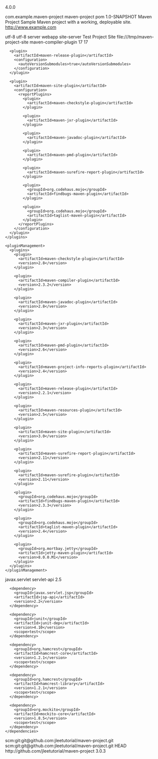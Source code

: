 <project xmlns="http://maven.apache.org/POM/4.0.0" xmlns:xsi="http://www.w3.org/2001/XMLSchema-instance"
         xsi:schemaLocation="http://maven.apache.org/POM/4.0.0 http://maven.apache.org/maven-v4_0_0.xsd">

  <modelVersion>4.0.0</modelVersion> 

  <groupId>com.example.maven-project</groupId>
  <artifactId>maven-project</artifactId>
  <packaging>pom</packaging>
  <version>1.0-SNAPSHOT</version>
  <name>Maven Project</name>
  <description>Sample Maven project with a working, deployable site.</description>
  <url>http://www.example.com</url>

  <properties>
    <project.build.sourceEncoding>utf-8</project.build.sourceEncoding>
    <project.reporting.outputEncoding>utf-8</project.reporting.outputEncoding>
  </properties>
  <modules>
    <module>server</module>
    <module>webapp</module>
  </modules>

  <distributionManagement>
    <site>
      <id>site-server</id>
      <name>Test Project Site</name>
      <url>file:///tmp/maven-project-site</url>
    </site>
  </distributionManagement>

  <build>
    <plugins>
      <plugin>
        <artifactId>maven-compiler-plugin</artifactId>
        <configuration>
          <source>17</source>
          <target>17</target>
        </configuration>
      </plugin>

      <plugin>
        <artifactId>maven-release-plugin</artifactId>
        <configuration>
          <autoVersionSubmodules>true</autoVersionSubmodules>
        </configuration>
      </plugin>

      <plugin>
        <artifactId>maven-site-plugin</artifactId>
        <configuration>
          <reportPlugins>
            <plugin>
              <artifactId>maven-checkstyle-plugin</artifactId>
            </plugin>

            <plugin>
              <artifactId>maven-jxr-plugin</artifactId>
            </plugin>

            <plugin>
              <artifactId>maven-javadoc-plugin</artifactId>
            </plugin>

            <plugin>
              <artifactId>maven-pmd-plugin</artifactId>
            </plugin>

            <plugin>
              <artifactId>maven-surefire-report-plugin</artifactId>
            </plugin>

            <plugin>
              <groupId>org.codehaus.mojo</groupId>
              <artifactId>findbugs-maven-plugin</artifactId>
            </plugin>

            <plugin>
              <groupId>org.codehaus.mojo</groupId>
              <artifactId>taglist-maven-plugin</artifactId>
            </plugin>
          </reportPlugins>
        </configuration>
      </plugin>
    </plugins>

    <pluginManagement>
      <plugins>
        <plugin>
          <artifactId>maven-checkstyle-plugin</artifactId>
          <version>2.8</version>
        </plugin>

        <plugin>
          <artifactId>maven-compiler-plugin</artifactId>
          <version>2.3.2</version>
        </plugin>

        <plugin>
          <artifactId>maven-javadoc-plugin</artifactId>
          <version>2.8</version>
        </plugin>

        <plugin>
          <artifactId>maven-jxr-plugin</artifactId>
          <version>2.3</version>
        </plugin>

        <plugin>
          <artifactId>maven-pmd-plugin</artifactId>
          <version>2.6</version>
        </plugin>

        <plugin>
          <artifactId>maven-project-info-reports-plugin</artifactId>
          <version>2.4</version>
        </plugin>

        <plugin>
          <artifactId>maven-release-plugin</artifactId>
          <version>2.2.1</version>
        </plugin>

        <plugin>
          <artifactId>maven-resources-plugin</artifactId>
          <version>2.5</version>
        </plugin>

        <plugin>
          <artifactId>maven-site-plugin</artifactId>
          <version>3.0</version>
        </plugin>

        <plugin>
          <artifactId>maven-surefire-report-plugin</artifactId>
          <version>2.11</version>
        </plugin>

        <plugin>
          <artifactId>maven-surefire-plugin</artifactId>
          <version>2.11</version>
        </plugin>

        <plugin>
          <groupId>org.codehaus.mojo</groupId>
          <artifactId>findbugs-maven-plugin</artifactId>
          <version>2.3.3</version>
        </plugin>

        <plugin>
          <groupId>org.codehaus.mojo</groupId>
          <artifactId>taglist-maven-plugin</artifactId>
          <version>2.4</version>
        </plugin>

        <plugin>
          <groupId>org.mortbay.jetty</groupId>
          <artifactId>jetty-maven-plugin</artifactId>
          <version>8.0.0.M1</version>
        </plugin>
      </plugins>
    </pluginManagement>
  </build>

  <dependencyManagement>
    <dependencies>
      <dependency>
        <groupId>javax.servlet</groupId>
        <artifactId>servlet-api</artifactId>
        <version>2.5</version>
      </dependency>

      <dependency>
        <groupId>javax.servlet.jsp</groupId>
        <artifactId>jsp-api</artifactId>
        <version>2.2</version>
      </dependency>

      <dependency>
        <groupId>junit</groupId>
        <artifactId>junit-dep</artifactId>
        <version>4.10</version>
        <scope>test</scope>
      </dependency>

      <dependency>
        <groupId>org.hamcrest</groupId>
        <artifactId>hamcrest-core</artifactId>
        <version>1.2.1</version>
        <scope>test</scope>
      </dependency>

      <dependency>
        <groupId>org.hamcrest</groupId>
        <artifactId>hamcrest-library</artifactId>
        <version>1.2.1</version>
        <scope>test</scope>
      </dependency>

      <dependency>
        <groupId>org.mockito</groupId>
        <artifactId>mockito-core</artifactId>
        <version>1.8.5</version>
        <scope>test</scope>
      </dependency>
    </dependencies>
  </dependencyManagement>

  <scm>
    <connection>scm:git:git@github.com:jleetutorial/maven-project.git</connection>
    <developerConnection>scm:git:git@github.com:jleetutorial/maven-project.git</developerConnection>
    <tag>HEAD</tag>
    <url>http://github.com/jleetutorial/maven-project</url>
  </scm>

  <prerequisites>
    <maven>3.0.3</maven>
  </prerequisites>

</project>
